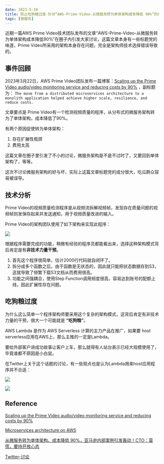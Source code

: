 ```yaml
---
date: 2023-5-10
title: 防止吃狗粮过度-针对“AWS-Prime-Video-从微服务转为单体架构成本降低 90%”的观点
tags: [微服务]
---
```


近期一篇AWS Prime Video技术团队发布的文章“AWS-Prime-Video-从微服务转为单体架构成本降低90%”在圈子内引发大家讨论，这篇文章本身有一些标题党的味道，Prime Video所采用的架构本身存在问题，完全是架构师技术选择错误导致的。

## 事件回顾

2023年3月22日，AWS Prime Video团队发布一篇博客：[Scaling up the Prime Video audio/video monitoring service and reducing costs by 90%](https://www.primevideotech.com/video-streaming/scaling-up-the-prime-video-audio-video-monitoring-service-and-reducing-costs-by-90) ，副标题为： ```The move from a distributed microservices architecture to a monolith application helped achieve higher scale, resilience, and reduce costs.```

文章要点是 Prime Video有一个检测视频质量的程序，从分布式的微服务架构转为了单体架构，成本降低了90%。

有两个原因促使转为单体架构：
1. 存在扩展性瓶颈
2. 费用太高

这篇文章在圈子里引发了不小的讨论，微服务架构是不是不过时了，又要回到单体架构了，等等。

这次不讨论微服务架构的好与坏，实际上这篇文章标题党的成分很大，吃瓜群众容易被误导。

## 技术分析

Prime Video的视频质量检测程序是从视频流拆解视频帧，发现存在质量问题的视频帧则发保存起来并发送通知，用于视频质量改进的输入。

Prime Video的架构团队使用了如下架构来实现此程序：

![](/images/AWS-Prime-Video-Arch.png)

根据程序需要完成的功能，稍微有经验的程序员都能看出来，选择这种架构模式背后肯定是有**非技术力量干预**。

1. 首先这个程序很简单，估计2000行代码就自闭环了。
2. 拆分成多个函数之后，由于函数是无状态的，因此就只能把状态数据存到S3，这就导致了频繁下载S3文档从而费用很高。
3. 功能之间强耦合，使用Step Function调用频度很高，容易达到账号的配额上线，因此扩展性存在问题。


## 吃狗粮过度

为什么这么简单一个程序架构师要采用这个复杂的架构模式，这背后肯定有非技术力量的干预，很大一个可能就是 **“吃狗粮”**。

AWS Lambda 是作为 AWS Serverless 计算的主力产品在推广，如果要 host serverless应用在AWS上，那么主推的一定是Lambda。

要给外部客户讲成功故事让客户上车，那么就得有人站台表示已经大规模使用了，毕竟谁都不原因是小白鼠。

在Twitter上关于这个话题的讨论，有一些观点也是认为Lambda用来host应用程序并不合适：

![](/images/AWS-Prime-Video-2.png)

![](/images/AWS-Prime-Video-3.png)

## Reference

[Scaling up the Prime Video audio/video monitoring service and reducing costs by 90%](https://www.primevideotech.com/video-streaming/scaling-up-the-prime-video-audio-video-monitoring-service-and-reducing-costs-by-90)

[Microservices architecture on AWS](https://docs.aws.amazon.com/whitepapers/latest/microservices-on-aws/simple-microservices-architecture-on-aws.html)

[从微服务转为单体架构、成本降低 90%，亚马逊内部案例引发轰动！CTO：莫慌，要持开放心态](https://mp.weixin.qq.com/s/fQtAMf4BfJxdBPWDE5ygwg)

[Twitter-讨论](https://twitter.com/dvassallo/status/1654880475603935232)

